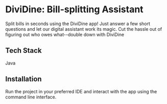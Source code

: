 # DiviDine: Bill-splitting Assistant

Split bills in seconds using the DiviDine app! Just answer a few short questions and let our digital assistant work its magic.
Cut the hassle out of figuring out who owes what--double down with DiviDine
## Tech Stack

Java

## Installation

Run the project in your preferred IDE and interact with the app using the command line interface.
